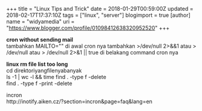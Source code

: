 +++
title = "Linux Tips and Trick"
date = 2018-01-29T00:59:00Z
updated = 2018-02-17T17:37:10Z
tags = ["linux", "server"]
blogimport = true 
[author]
	name = "widyamedia"
	uri = "https://www.blogger.com/profile/01098412638320952520"
+++

<p dir="ltr"><b>cron without sending mail</b><br>tambahkan MAILTO="" di awal cron nya tambahkan &gt;/dev/null 2&gt;&amp;&amp;1 atau &gt; /dev/null atau &gt; /dev/null 2&gt;&amp;1 || true di belakang command cron nya</p><p dir="ltr"><b>linux rm file list too long</b><br>cd direktoriyangfilenyabanyak<br>ls -1 | wc -l &amp;&amp; time find . -type f -delete<br>find . -type f -print -delete</p><p dir="ltr">incron<br>http://inotify.aiken.cz/?section=incron&amp;page=faq&amp;lang=en</p>
